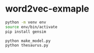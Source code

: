 # word2vec-exmaple

```bash
python -m venv env
source env/bin/activate
pip install gensim

python make_model.py
python thesaurus.py
```


